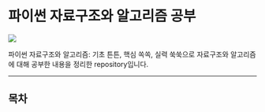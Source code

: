 # 파이썬 자료구조와 알고리즘 공부

<img src="https://lh3.googleusercontent.com/proxy/OvkGdm3SKcXGpLT4K9hu9Y0xVAmOCTkUBLJc74Zpa4dtCpLi1giSvVkDgSY0QrRVbrC5m8iMJU50Gt2WXgkSTVMKWQ"></img>

파이썬 자료구조와 알고리즘: 기초 튼튼, 핵심 쏙쏙, 실력 쑥쑥으로 자료구조와 알고리즘에 대해 공부한 내용을 정리한 repository입니다. 

---------------------------------------
## 목차

